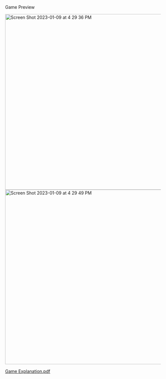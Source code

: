 Game Preview

<img width="567" alt="Screen Shot 2023-01-09 at 4 29 36 PM" src="https://user-images.githubusercontent.com/51375432/211412074-fb385675-214a-465a-a68c-f1a0fb8a4199.png">
<img width="564" alt="Screen Shot 2023-01-09 at 4 29 49 PM" src="https://user-images.githubusercontent.com/51375432/211412084-746b3153-65d3-4751-9e52-d933c1f78e3c.png">

[Game Explanation.pdf](https://github.com/whiperyn/CC3K/files/10377007/report.1.copy.pdf)

